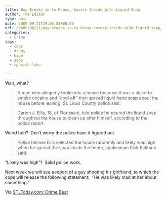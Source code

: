 ```yaml
---
title: Guy Breaks in to House, Covers Inside With Liquid Soap
author: The Editor
type: post
date: 2009-09-21T19:00:08+00:00
url: /2009/09/21/guy-breaks-in-to-house-covers-inside-with-liquid-soap/
categories:
  - Crime
tags:
  - cops
  - drugs
  - high
  - soap
  - spanish lake

---
```

Wait, what?

> A man who allegedly broke into a house because it was a place to smoke cocaine and “cool off” then spread liquid hand soap about the house before leaving, St. Louis County police said.
> 
> Darion J. Ellis, 18, of Florissant, told police he poured the liquid soap throughout the house to clean up after himself, according to the police report.

Weird huh?  Don&#8217;t worry the police have it figured out.

> Police believe Ellis selected the house randomly and likely was high when he spread the soap inside the home, spokesman Rick Eckhard said.

&#8220;Likely was high&#8221;?  Solid police work.

Next week we will see a report of a guy shooting his girlfriend, to which the cops will release the following statement:  &#8220;He was likely mad at her about something.&#8221;

Via [STLToday.com: Crime Beat][1]

 [1]: http://www.stltoday.com/blogzone/st-louis-crime-beat/2009/09/18/man-breaks-into-home-spreads-liquid-soap-all-over/